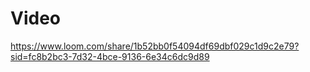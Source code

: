 # Video

https://www.loom.com/share/1b52bb0f54094df69dbf029c1d9c2e79?sid=fc8b2bc3-7d32-4bce-9136-6e34c6dc9d89
